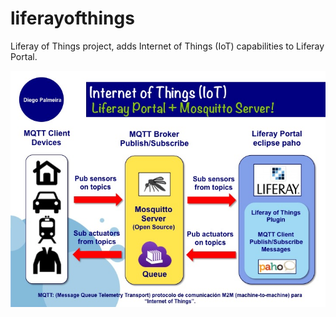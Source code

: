 # liferayofthings
Liferay of Things project, adds Internet of Things (IoT) capabilities to Liferay Portal.

![Liferay Of Things Integration](/images/LiferayOfThings_LR6.2-EN_v1.0/Diapositiva03.jpg)
